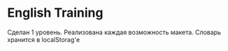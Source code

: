 # English Training
Сделан 1 уровень. Реализована каждая возможность макета. Словарь хранится в localStorag'е
